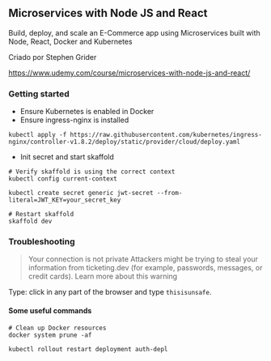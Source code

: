 ## Microservices with Node JS and React
Build, deploy, and scale an E-Commerce app using Microservices built with Node, React, Docker and Kubernetes

Criado por Stephen Grider

https://www.udemy.com/course/microservices-with-node-js-and-react/

### Getting started
- Ensure Kubernetes is enabled in Docker
- Ensure ingress-nginx is installed
```
kubectl apply -f https://raw.githubusercontent.com/kubernetes/ingress-nginx/controller-v1.8.2/deploy/static/provider/cloud/deploy.yaml
```

- Init secret and start skaffold
```
# Verify skaffold is using the correct context
kubectl config current-context

kubectl create secret generic jwt-secret --from-literal=JWT_KEY=your_secret_key

# Restart skaffold
skaffold dev
```

### Troubleshooting

> Your connection is not private
> Attackers might be trying to steal your information from ticketing.dev (for example, passwords, messages, or credit cards). Learn more about this warning


Type: click in any part of the browser and type `thisisunsafe`.

#### Some useful commands
```
# Clean up Docker resources
docker system prune -af

kubectl rollout restart deployment auth-depl
```